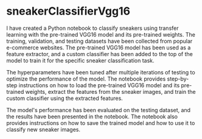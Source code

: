 # sneakerClassifierVgg16
I have created a Python notebook to classify sneakers using transfer learning with the pre-trained VGG16 model and its pre-trained weights. The training, validation, and testing datasets have been collected from popular e-commerce websites. The pre-trained VGG16 model has been used as a feature extractor, and a custom classifier has been added to the top of the model to train it for the specific sneaker classification task.

The hyperparameters have been tuned after multiple iterations of testing to optimize the performance of the model. The notebook provides step-by-step instructions on how to load the pre-trained VGG16 model and its pre-trained weights, extract the features from the sneaker images, and train the custom classifier using the extracted features.

The model's performance has been evaluated on the testing dataset, and the results have been presented in the notebook. The notebook also provides instructions on how to save the trained model and how to use it to classify new sneaker images.

